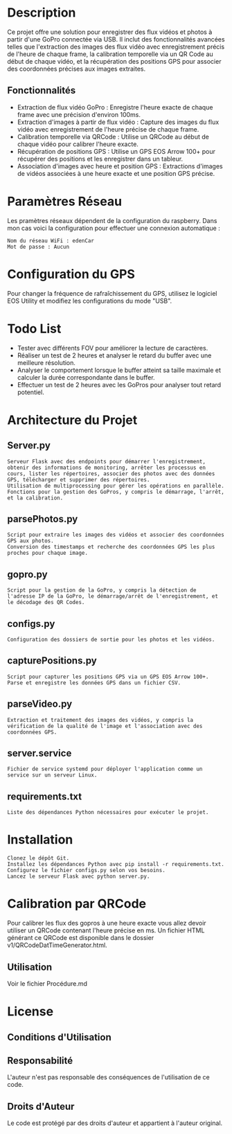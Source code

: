 # Description
Ce projet offre une solution pour enregistrer des flux vidéos et photos à partir d'une GoPro connectée via USB. Il inclut des fonctionnalités avancées telles que l'extraction des images des flux vidéo avec enregistrement précis de l'heure de chaque frame, la calibration temporelle via un QR Code au début de chaque vidéo, et la récupération des positions GPS pour associer des coordonnées précises aux images extraites.

## Fonctionnalités
- Extraction de flux vidéo GoPro : Enregistre l'heure exacte de chaque frame avec une précision d'environ 100ms.
- Extraction d'images à partir de flux vidéo : Capture des images du flux vidéo avec enregistrement de l'heure précise de chaque frame.
- Calibration temporelle via QRCode : Utilise un QRCode au début de chaque vidéo pour calibrer l'heure exacte.
- Récupération de positions GPS : Utilise un GPS EOS Arrow 100+ pour récupérer des positions et les enregistrer dans un tableur.
- Association d'images avec heure et position GPS : Extractions d'images de vidéos associées à une heure exacte et une position GPS précise.

# Paramètres Réseau
Les pramètres réseaux dépendent de la configuration du raspberry. Dans mon cas voici la configuration pour effectuer une connexion automatique : 

    Nom du réseau WiFi : edenCar
    Mot de passe : Aucun

# Configuration du GPS

Pour changer la fréquence de rafraîchissement du GPS, utilisez le logiciel EOS Utility et modifiez les configurations du mode "USB".

# Todo List
- Tester avec différents FOV pour améliorer la lecture de caractères.
- Réaliser un test de 2 heures et analyser le retard du buffer avec une meilleure résolution.
- Analyser le comportement lorsque le buffer atteint sa taille maximale et calculer la durée correspondante dans le buffer.
- Effectuer un test de 2 heures avec les GoPros pour analyser tout retard potentiel.

# Architecture du Projet

## Server.py
    Serveur Flask avec des endpoints pour démarrer l'enregistrement, obtenir des informations de monitoring, arrêter les processus en cours, lister les répertoires, associer des photos avec des données GPS, télécharger et supprimer des répertoires.
    Utilisation de multiprocessing pour gérer les opérations en parallèle.
    Fonctions pour la gestion des GoPros, y compris le démarrage, l'arrêt, et la calibration.

## parsePhotos.py
    Script pour extraire les images des vidéos et associer des coordonnées GPS aux photos.
    Conversion des timestamps et recherche des coordonnées GPS les plus proches pour chaque image.

## gopro.py
    Script pour la gestion de la GoPro, y compris la détection de l'adresse IP de la GoPro, le démarrage/arrêt de l'enregistrement, et le décodage des QR Codes.

## configs.py
    Configuration des dossiers de sortie pour les photos et les vidéos.

## capturePositions.py
    Script pour capturer les positions GPS via un GPS EOS Arrow 100+.
    Parse et enregistre les données GPS dans un fichier CSV.

## parseVideo.py
    Extraction et traitement des images des vidéos, y compris la vérification de la qualité de l'image et l'association avec des coordonnées GPS.

## server.service
    Fichier de service systemd pour déployer l'application comme un service sur un serveur Linux.

## requirements.txt
    Liste des dépendances Python nécessaires pour exécuter le projet.

# Installation
    Clonez le dépôt Git.
    Installez les dépendances Python avec pip install -r requirements.txt.
    Configurez le fichier configs.py selon vos besoins.
    Lancez le serveur Flask avec python server.py.

# Calibration par QRCode
Pour calibrer les flux des gopros à une heure exacte vous allez devoir utiliser un QRCode contenant l'heure précise en ms. Un fichier HTML générant ce QRCode est disponible dans le dossier v1/QRCodeDatTimeGenerator.html.

## Utilisation
Voir le fichier Procédure.md

# License

## Conditions d'Utilisation
## Responsabilité
L'auteur n'est pas responsable des conséquences de l'utilisation de ce code.

## Droits d'Auteur
Le code est protégé par des droits d'auteur et appartient à l'auteur original.
